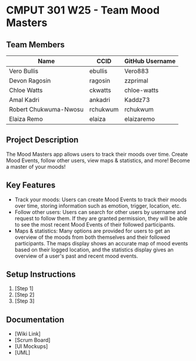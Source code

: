 # CMPUT 301 W25 - Team Mood Masters

## Team Members

| Name        | CCID   | GitHub Username |
| ----------- | ------ | --------------- |
| Vero Bullis | ebullis | Vero883         |
| Devon Ragosin | ragosin | zzprimal     |
| Chloe Watts | ckwatts | chloe-watts     |
| Amal Kadri | ankadri | Kaddz73     |
| Robert Chukwuma-Nwosu | rchukwum | rchukwum    |
| Elaiza Remo | elaiza | elaizaremo  |


## Project Description

The Mood Masters app allows users to track their moods over time. Create Mood Events, follow other users, view maps & statistics, and more! Become a master of your moods!

## Key Features

- Track your moods: Users can create Mood Events to track their moods over time, storing information such as emotion, trigger, location, etc.
- Follow other users: Users can search for other users by username and request to follow them. If they are granted permission, they will be able to see the most recent Mood Events of their followed participants.
- Maps & statistics: Many options are provided for users to get an overview of the moods from both themselves and their followed participants. The maps display shows an accurate map of mood events based on their logged location, and the statistics display gives an overview of a user's past and recent mood events.

## Setup Instructions

1. [Step 1]
2. [Step 2]
3. [Step 3]

## Documentation

- [Wiki Link]
- [Scrum Board]
- [UI Mockups]
- [UML]
